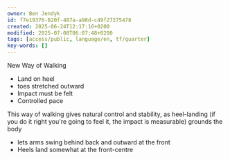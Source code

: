 ```yaml
---
owner: Ben Jendyk
id: f7e19376-820f-487a-a98d-c49f27275478
created: 2025-06-24T12:17:16+0200
modified: 2025-07-08T06:07:48+0200
tags: [access/public, language/en, tf/quarter]
key-words: []
---
```


New Way of Walking

- Land on heel 
- toes stretched outward
- Impact must be felt 
- Controlled pace

This way of walking gives natural control and stability, as heel-landing (if you do it right you're going to feel it, the impact is measurable) grounds the body

- lets arms swing behind back and outward at the front 
- Heels land somewhat at the front-centre

